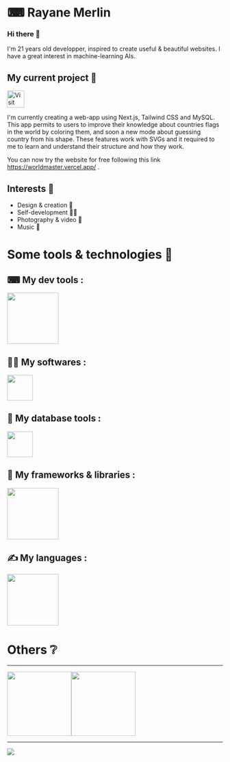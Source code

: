 # ⌨ Rayane Merlin

### Hi there 👋

I'm 21 years old developper, inspired to create useful & beautiful websites. I have a great interest in machine-learning AIs.

## My current project 💭

<a href="https://worldmaster.vercel.app/" style="margin-bottom: 20px" target="_blank">
  <img src="https://img.shields.io/badge/World%20Master-F3AE96?style=for-the-badge" height="40px" title="Visit World Master" />
</a>

I'm currently creating a web-app using Next.js, Tailwind CSS and MySQL.
This app permits to users to improve their knowledge about countries flags in the world by coloring them, and soon a new mode about guessing country from his shape.
These features work with SVGs and it required to me to learn and understand their structure and how they work.

You can now try the website for free following this link <a href="https://worldmaster.vercel.app/" target="_blank">https://worldmaster.vercel.app/</a> .

## Interests 🧍

- Design & creation 🎨
- Self-development 🏋️‍♀️
- Photography & video 🎥
- Music 🎵

# Some tools & technologies 🚀

## ⌨ My dev tools :
<img src="https://skillicons.dev/icons?i=vscode,visualstudio,nodejs,postman,vercel,docker,aws,git,linux,bash,ansible,npm,pnpm&theme=dark&perline=9" height="120px"/>

## 👩‍💻 My softwares :
<img src="https://skillicons.dev/icons?i=figma,ps,ai&theme=dark&perline=9" height="60px"/>

## 💾 My database tools :
<img src="https://skillicons.dev/icons?i=mysql,sqlite,mongodb,firebase&theme=dark&perline=9" height="60px"/>

## 🔧 My frameworks & libraries :
<img src="https://skillicons.dev/icons?i=react,nextjs,express,prisma,symfony,tailwind,threejs,angular,vite,bootstrap,dotnet,spring,pytorch&theme=dark&perline=9" height="120px" />

## ✍ My languages :
<img src="https://skillicons.dev/icons?i=html,css,sass,javascript,typescript,c,cs,java,kotlin,py,php&theme=dark&perline=9" height="120px" />

# Others ❔

---

<div style="display: flex; align-items: center; justify-content: start;">
  <img height="150px" src="https://github-readme-stats.vercel.app/api/top-langs/?username=rayaaaneee&hide=html&hide_title=true&hide_border=true&layout=compact&langs_count=6&text_color=000&icon_color=fff&bg_color=0,52fa5a,4dfcff,c64dff&theme=graywhite%22" />
  <img height="150px" src="https://github-readme-stats.vercel.app/api?username=rayaaaneee&hide_title=true&hide_border=true&show_icons=true&count_private=true&line_height=21&text_color=000&icon_color=000&bg_color=0,ea6161,ffc64d,fffc4d,52fa5a&theme=graywhite" />
</div>

---

<a href="https://www.buymeacoffee.com/rayaaaneee" target="_blank">
  <img src="https://img.buymeacoffee.com/button-api/?text=Buy%20me%20a%20coffee&emoji=%E2%98%95&slug=rayaaaneee&button_colour=b0f9f8&font_colour=000000&font_family=Lato&outline_colour=000000&coffee_colour=ffffff" />
</a>

<!-- Frameworks to learn : AdonisJS, VueJs, Swift, Flutter & Python Django -->

